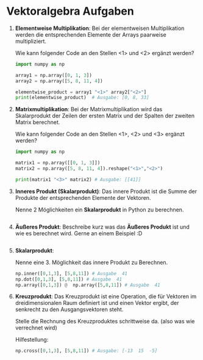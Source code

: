 # **Vektoralgebra Aufgaben**

1. **Elementweise Multiplikation**: Bei der elementweisen Multiplikation werden die entsprechenden Elemente der Arrays paarweise multipliziert. 

   Wie kann folgender Code an den Stellen <1> und <2> ergänzt werden?

   ```python
   import numpy as np
   
   array1 = np.array([0, 1, 3])
   array2 = np.array([5, 8, 11, 4])
   
   elementwise_product = array1 "<1>" array2["<2>"] 
   print(elementwise_product)  # Ausgabe: [0, 8, 33]
   ```
2. **Matrixmultiplikation**:
   Bei der Matrixmultiplikation wird das Skalarprodukt der Zeilen der ersten Matrix und der Spalten der zweiten Matrix berechnet.

   Wie kann folgender Code an den Stellen <1>, <2> und <3> ergänzt werden?

   ```python
   import numpy as np
   
   matrix1 = np.array([[0, 1, 3]])
   matrix2 = np.array([5, 8, 11, 4]).reshape("<1>","<2>")
   
   print(matrix1 "<3>" matrix2) # Ausgabe: [[41]]
   ```
3. **Inneres Produkt (Skalarprodukt)**:
   Das innere Produkt ist die Summe der Produkte der entsprechenden Elemente der Vektoren.

   Nenne 2 Möglichkeiten ein **Skalarprodukt** in Python zu berechnen.

   ```python
   
   ```
4. **Äußeres Produkt**: Beschreibe kurz was das **Äußeres Produkt** ist und wie es berechnet wird. Gerne an einem Beispiel :D

   ```python
   
   ```
5. **Skalarprodukt**: 

   Nenne eine 3. Möglichkeit das innere Produkt zu Berechnen.

   ```python
   np.inner([0,1,3], [5,8,11]) # Ausgabe  41
   np.dot([0,1,3], [5,8,11]) # Ausgabe  41
   np.array([0,1,3]) @  np.array([5,8,11]) # Ausgabe  41
   ```
6. **Kreuzprodukt**:
   Das Kreuzprodukt ist eine Operation, die für Vektoren im dreidimensionalen Raum definiert ist und einen Vektor ergibt, der senkrecht zu den Ausgangsvektoren steht.

   Stelle die Rechnung des Kreuzproduktes schrittweise da. (also was wie verrechnet wird)

   Hilfestellung:

   ```python
   np.cross([0,1,3], [5,8,11]) # Ausgabe: [-13  15  -5]
   ```
